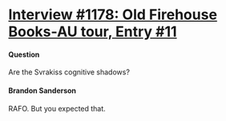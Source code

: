 # [Interview #1178: Old Firehouse Books-AU tour, Entry #11](https://www.theoryland.com/intvmain.php?i=1178#11)

#### Question

Are the Svrakiss cognitive shadows?

#### Brandon Sanderson

RAFO. But you expected that.

